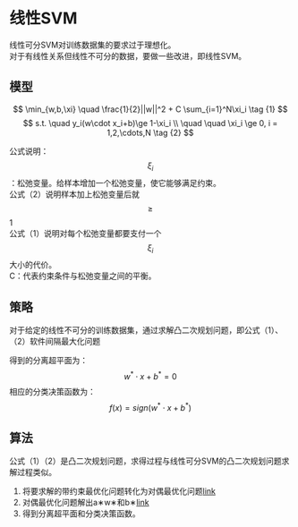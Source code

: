 # 线性SVM

线性可分SVM对训练数据集的要求过于理想化。  
对于有线性关系但线性不可分的数据，要做一些改进，即线性SVM。  

## 模型

$$
\min_{w,b,\xi}  \quad \frac{1}{2}||w||^2 + C \sum_{i=1}^N\xi_i \tag {1}
$$
$$
s.t. \quad y_i(w\cdot x_i+b)\ge 1-\xi_i \\
\quad \quad \xi_i \ge 0, i = 1,2,\cdots,N \tag {2}
$$

公式说明：  
$$\xi_i$$：松弛变量。给样本增加一个松弛变量，使它能够满足约束。  
公式（2）说明样本加上松弛变量后就$$\ge$$1  
公式（1）说明对每个松弛变量都要支付一个$$\xi_i$$大小的代价。  
C：代表约束条件与松弛变量之间的平衡。  

## 策略

对于给定的线性不可分的训练数据集，通过求解凸二次规划问题，即公式（1）、（2）软件间隔最大化问题  

得到的分离超平面为：  
$$
w^* \cdot x + b^* = 0 \tag {3}
$$
相应的分类决策函数为：  
$$
f(x) = sign(w^* \cdot x + b^*) \tag {4}
$$

## 算法

公式（1）（2）是凸二次规划问题，求得过程与线性可分SVM的凸二次规划问题求解过程类似。  
1. 将要求解的带约束最优化问题转化为对偶最优化问题[link]()  
2. 对偶最优化问题解出a∗w∗和b∗[link]()  
3. 得到分离超平面和分类决策函数。  